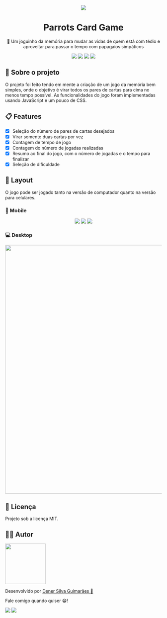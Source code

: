 
<div align="center">
  <img src="https://user-images.githubusercontent.com/39387376/152857258-8b2515d8-e356-4f25-ae8b-7c324324930a.png" />
</div>


<h1 align="center">Parrots Card Game</h1>


<p align="center">🦜 Um joguinho da memória para mudar as vidas de quem está com tédio e aproveitar para passar o tempo com papagaios simpáticos</p>

<div align="center">
  <img src="https://img.shields.io/github/languages/count/denersg/project-parrot-memorygame?style=for-the-badge">
  <img src="https://img.shields.io/github/repo-size/denersg/project-parrot-memorygame?style=for-the-badge">
  <img src="https://img.shields.io/github/last-commit/denersg/project-parrot-memorygame?style=for-the-badge">
  <img src="https://img.shields.io/github/stars/denersg/project-parrot-memorygame?color=%23ffb300&style=for-the-badge">
</div>

## 📜 Sobre o projeto

O projeto foi feito tendo em mente a criação de um jogo da memória bem simples, onde o objetivo é virar todos os pares de cartas para cima no menos tempo possível. As funcionalidades do jogo foram implementadas usando JavaScript e um pouco de CSS.

## 📋 Features

- [x] Seleção do número de pares de cartas desejados
- [x] Virar somente duas cartas por vez
- [x] Contagem de tempo de jogo
- [x] Contagem do número de jogadas realizadas
- [x] Resumo ao final do jogo, com o número de jogadas e o tempo para finalizar
- [x] Seleção de dificuldade

## 🎨 Layout

O jogo pode ser jogado tanto na versão de computador quanto na versão para celulares.

### 📱 Mobile

<div align="center">
  <img src="https://user-images.githubusercontent.com/39387376/156376804-ae022221-b88f-4907-b957-9d2b6223f9b8.png" >
  <img src="https://user-images.githubusercontent.com/39387376/156376950-e5849af6-fc32-48b7-baf7-c09c0fc3657b.png" >
  <img src="https://user-images.githubusercontent.com/39387376/156377008-0706a71f-20c1-438c-9b72-286bac27f4ac.png" >
</div>

### 💻 Desktop

<div align="center">
  <img width="800px" src="https://user-images.githubusercontent.com/39387376/152852752-00c9f76c-f119-4879-b2fe-7dc89f41b2ad.gif" >
</div>

## 📝 Licença

Projeto sob a licença MIT.


## 🙍‍♂️ Autor

<img width="130px" src="https://user-images.githubusercontent.com/39387376/156423766-0e52d9c7-68a8-479c-81df-2bfb59ccbb2c.png" >

Desenvolvido por 
<a href="https://www.linkedin.com/in/dener-silva-guimar%C3%A3es-380ba4232/">
  Dener Silva Guimarães 🤖
</a>

Fale comigo quando quiser 😁!
<div>
  <a href = "https://www.linkedin.com/in/dener-silva-guimar%C3%A3es-380ba4232/"><img src="https://img.shields.io/badge/linkedin-%230077B5.svg?style=for-the-badge&logo=linkedin&logoColor=white" target="_blank"></a>
  <a href = "mailto: dener.s.guimaraes@gmail.com"><img src="https://img.shields.io/badge/-Gmail-%23333?style=for-the-badge&logo=gmail&logoColor=white" target="_blank"></a>
</div>

